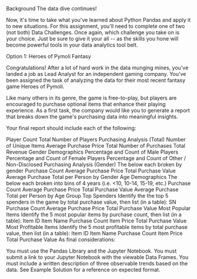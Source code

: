 Background
The data dive continues!

Now, it's time to take what you've learned about Python Pandas and apply it to new situations. For this assignment, you'll need to complete one of two (not both) Data Challenges. Once again, which challenge you take on is your choice. Just be sure to give it your all -- as the skills you hone will become powerful tools in your data analytics tool belt.

Option 1: Heroes of Pymoli
Fantasy

Congratulations! After a lot of hard work in the data munging mines, you've landed a job as Lead Analyst for an independent gaming company. You've been assigned the task of analyzing the data for their most recent fantasy game Heroes of Pymoli.

Like many others in its genre, the game is free-to-play, but players are encouraged to purchase optional items that enhance their playing experience. As a first task, the company would like you to generate a report that breaks down the game's purchasing data into meaningful insights.

Your final report should include each of the following:

Player Count
Total Number of Players
Purchasing Analysis (Total)
Number of Unique Items
Average Purchase Price
Total Number of Purchases
Total Revenue
Gender Demographics
Percentage and Count of Male Players
Percentage and Count of Female Players
Percentage and Count of Other / Non-Disclosed
Purchasing Analysis (Gender)
The below each broken by gender
Purchase Count
Average Purchase Price
Total Purchase Value
Average Purchase Total per Person by Gender
Age Demographics
The below each broken into bins of 4 years (i.e. <10, 10-14, 15-19, etc.)
Purchase Count
Average Purchase Price
Total Purchase Value
Average Purchase Total per Person by Age Group
Top Spenders
Identify the the top 5 spenders in the game by total purchase value, then list (in a table):
SN
Purchase Count
Average Purchase Price
Total Purchase Value
Most Popular Items
Identify the 5 most popular items by purchase count, then list (in a table):
Item ID
Item Name
Purchase Count
Item Price
Total Purchase Value
Most Profitable Items
Identify the 5 most profitable items by total purchase value, then list (in a table):
Item ID
Item Name
Purchase Count
Item Price
Total Purchase Value
As final considerations:

You must use the Pandas Library and the Jupyter Notebook.
You must submit a link to your Jupyter Notebook with the viewable Data Frames.
You must include a written description of three observable trends based on the data.
See Example Solution for a reference on expected format.
